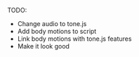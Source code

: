 TODO:

- Change audio to tone.js
- Add body motions to script
- Link body motions with tone.js features
- Make it look good
